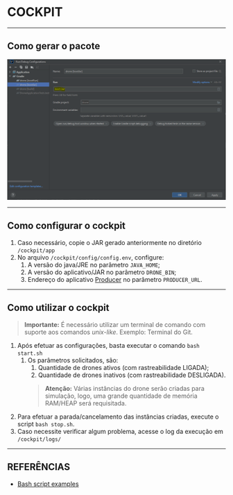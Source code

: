 # COCKPIT

---

## Como gerar o pacote

![GenerateJar](../docs/images/config_jar_ide_intellig.PNG)

---

## Como configurar o cockpit

1. Caso necessário, copie o JAR gerado anteriormente no diretório `/cockpit/app`
2. No arquivo `/cockpit/config/config.env`, configure:
   1. A versão do java/JRE no parâmetro `JAVA_HOME`; 
   2. A versão do aplicativo/JAR no parâmetro `DRONE_BIN`;
   3. Endereço do aplicativo [Producer](https://github.com/zanella86/producer) no parâmetro `PRODUCER_URL`.

---

## Como utilizar o cockpit
>**Importante:** É necessário utilizar um terminal de comando com suporte aos comandos _unix-like_. Exemplo: Terminal do Git.
1. Após efetuar as configurações, basta executar o comando ```bash start.sh```
   1. Os parâmetros solicitados, são:
      1. Quantidade de drones ativos (com rastreabilidade LIGADA);
      2. Quantidade de drones inativos (com rastreabilidade DESLIGADA).
      > **Atenção:** Várias instâncias do drone serão criadas para simulação, logo, uma grande quantidade de memória RAM/HEAP será requisitada. 
2. Para efetuar a parada/cancelamento das instâncias criadas, execute o script `bash stop.sh`.
3. Caso necessite verificar algum problema, acesse o log da execução em `/cockpit/logs/`

---

## REFERÊNCIAS
- [Bash script examples](https://linuxhint.com/30_bash_script_examples)
